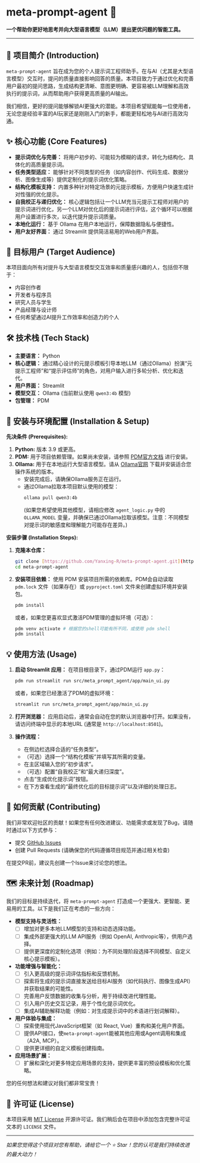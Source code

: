 # meta-prompt-agent 🚀

**一个帮助你更好地思考并向大型语言模型（LLM）提出更优问题的智能工具。**

---

## 🌟 项目简介 (Introduction)

`meta-prompt-agent` 旨在成为您的个人提示词工程师助手。在与AI（尤其是大型语言模型）交互时，提问的质量直接影响回答的质量。本项目致力于通过优化和完善用户最初的提问思路，生成结构更清晰、意图更明确、更容易被LLM理解和高效执行的提示词，从而帮助用户获得更高质量的AI输出。

我们相信，更好的提问能够解锁AI更强大的潜能。本项目希望赋能每一位使用者，无论您是经验丰富的AI玩家还是刚刚入门的新手，都能更轻松地与AI进行高效沟通。

## ✨ 核心功能 (Core Features)

* **提示词优化与完善：** 将用户初步的、可能较为模糊的请求，转化为结构化、具体化的高质量提示词。
* **任务类型适应：** 能够针对不同类型的任务（如内容创作、代码生成、数据分析、图像生成等）提供定制化的提示词优化策略。
* **结构化模板支持：** 内置多种针对特定场景的元提示模板，方便用户快速生成针对性强的优化提示。
* **自我校正与递归优化：** 核心逻辑包括让一个LLM充当元提示工程师对用户的提示词进行优化，另一个LLM对优化后的提示词进行评估，这个循环可以根据用户设置进行多次，以迭代提升提示词质量。
* **本地化运行：** 基于 Ollama 在用户本地运行，保障数据隐私与便捷性。
* **用户友好界面：** 通过 Streamlit 提供简洁易用的Web用户界面。

## 🎯 目标用户 (Target Audience)

本项目面向所有对提升与大型语言模型交互效率和质量感兴趣的人，包括但不限于：

* 内容创作者
* 开发者与程序员
* 研究人员与学生
* 产品经理与设计师
* 任何希望通过AI提升工作效率和创造力的个人

## 🛠️ 技术栈 (Tech Stack)

* **主要语言：** Python
* **核心逻辑：** 通过精心设计的元提示模板引导本地LLM（通过Ollama）扮演“元提示工程师”和“提示评估师”的角色，对用户输入进行多轮分析、优化和迭代。
* **用户界面：** Streamlit
* **模型交互：** Ollama (当前默认使用 `qwen3:4b` 模型)
* **包管理：** PDM

## 🚀 安装与环境配置 (Installation & Setup)

**先决条件 (Prerequisites):**

1.  **Python:** 版本 3.9 或更高。
2.  **PDM:** 用于项目依赖管理。如果尚未安装，请参照 [PDM官方文档](https://pdm-project.org/) 进行安装。
3.  **Ollama:** 用于在本地运行大型语言模型。请从 [Ollama官网](https://ollama.com/) 下载并安装适合您操作系统的版本。
    * 安装完成后，请确保Ollama服务正在运行。
    * 通过Ollama拉取本项目默认使用的模型：
        ```bash
        ollama pull qwen3:4b
        ```
        (如果您希望使用其他模型，请相应修改 `agent_logic.py` 中的 `OLLAMA_MODEL` 变量，并确保已通过Ollama拉取该模型。注意：不同模型对提示词的敏感度和理解能力可能存在差异。)

**安装步骤 (Installation Steps):**

1.  **克隆本仓库：**
    ```bash
    git clone [https://github.com/Yanxing-R/meta-prompt-agent.git](https://github.com/Yanxing-R/meta-prompt-agent.git)
    cd meta-prompt-agent
    ```

2.  **安装项目依赖：**
    使用 PDM 安装项目所需的依赖库。PDM会自动读取 `pdm.lock` 文件（如果存在）或 `pyproject.toml` 文件来创建虚拟环境并安装包。
    ```bash
    pdm install
    ```
    或者，如果您更喜欢显式激活PDM管理的虚拟环境（可选）：
    ```bash
    pdm venv activate # 根据您的shell可能有所不同，或使用 pdm shell
    pdm install
    ```

## 💡 使用方法 (Usage)

1.  **启动 Streamlit 应用：**
    在项目根目录下，通过PDM运行 `app.py`：
    ```bash
    pdm run streamlit run src/meta_prompt_agent/app/main_ui.py
    ```
    或者，如果您已经激活了PDM的虚拟环境：
    ```bash
    streamlit run src/meta_prompt_agent/app/main_ui.py
    ```

2.  **打开浏览器：**
    应用启动后，通常会自动在您的默认浏览器中打开。如果没有，请访问终端中显示的本地URL (通常是 `http://localhost:8501`)。

3.  **操作流程：**
    * 在侧边栏选择合适的“任务类型”。
    * （可选）选择一个“结构化模板”并填写其所需的变量。
    * 在主区域输入您的“初步请求”。
    * （可选）配置“自我校正”和“最大递归深度”。
    * 点击“生成优化提示词”按钮。
    * 在下方查看生成的“最终优化后的目标提示词”以及详细的处理日志。

## 🤝 如何贡献 (Contributing)

我们非常欢迎社区的贡献！如果您有任何改进建议、功能需求或发现了Bug，请随时通过以下方式参与：

* 提交 [GitHub Issues](https://github.com/Yanxing-R/meta-prompt-agent/issues)
* 创建 Pull Requests (请确保您的代码遵循项目规范并通过相关检查)

在提交PR前，建议先创建一个Issue来讨论您的想法。

## 🗺️ 未来计划 (Roadmap)

我们的目标是持续迭代，将 `meta-prompt-agent` 打造成一个更强大、更智能、更易用的工具。以下是我们正在考虑的一些方向：

* **模型支持与灵活性：**
    * [ ] 增加对更多本地LLM模型的支持和动态选择功能。
    * [ ] 集成外部更强大的LLM API服务（例如 OpenAI, Anthropic等），供用户选择。
    * [ ] 提供更深度的定制化选项（例如：为不同处理阶段选择不同模型、自定义核心提示模板）。
* **功能增强与智能化：**
    * [ ] 引入更高级的提示词评估指标和反馈机制。
    * [ ] 探索将生成的提示词直接发送给目标AI服务（如代码执行、图像生成API）并获取结果的可能性。
    * [ ] 完善用户反馈数据的收集与分析，用于持续改进代理性能。
    * [ ] 引入用户历史交互记录，用于个性化提示词优化。
    * [ ] 集成AI辅助解释功能（例如：对生成提示词中的术语进行划词解释）。
* **用户体验与集成：**
    * [ ] 探索使用现代JavaScript框架（如 React, Vue）重构和美化用户界面。
    * [ ] 提供API接口，使`meta-prompt-agent`能被其他应用或Agent调用和集成（A2A, MCP）。
    * [ ] 提供更详细的自定义模板创建指南。
* **应用场景扩展：**
    * [ ] 扩展和深化对更多特定应用场景的支持，提供更丰富的预设模板和优化策略。

您的任何想法和建议对我们都非常宝贵！

## 📜 许可证 (License)

本项目采用 [MIT License](LICENSE) 开源许可证。我们稍后会在项目中添加包含完整许可证文本的 `LICENSE` 文件。

---

*如果您觉得这个项目对您有帮助，请给它一个 ⭐ Star！您的认可是我们持续改进的最大动力！*

